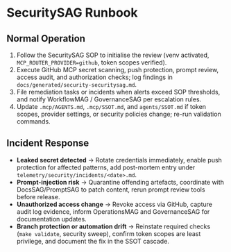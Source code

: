 # SecuritySAG Runbook

## Normal Operation
1. Follow the SecuritySAG SOP to initialise the review (venv activated, `MCP_ROUTER_PROVIDER=github`, token scopes verified).
2. Execute GitHub MCP secret scanning, push protection, prompt review, access audit, and authorization checks; log findings in `docs/generated/security-securitysag.md`.
3. File remediation tasks or incidents when alerts exceed SOP thresholds, and notify WorkflowMAG / GovernanceSAG per escalation rules.
4. Update `.mcp/AGENTS.md`, `.mcp/SSOT.md`, and `agents/SSOT.md` if token scopes, provider settings, or security policies change; re-run validation commands.

## Incident Response
- **Leaked secret detected** → Rotate credentials immediately, enable push protection for affected patterns, add post-mortem entry under `telemetry/security/incidents/<date>.md`.
- **Prompt-injection risk** → Quarantine offending artefacts, coordinate with DocsSAG/PromptSAG to patch content, rerun prompt review tools before release.
- **Unauthorized access change** → Revoke access via GitHub, capture audit log evidence, inform OperationsMAG and GovernanceSAG for documentation updates.
- **Branch protection or automation drift** → Reinstate required checks (`make validate`, security sweep), confirm token scopes are least privilege, and document the fix in the SSOT cascade.
